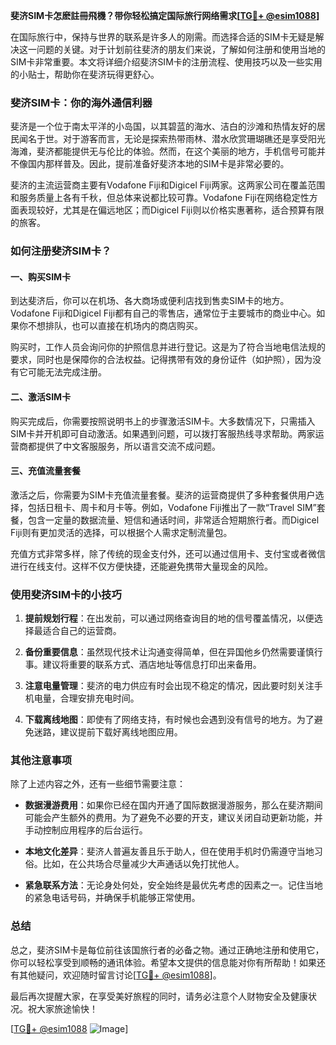 **斐济SIM卡怎麽註冊飛機？带你轻松搞定国际旅行网络需求[[TG💪+ @esim1088](https://t.me/s/esim1088)]**

在国际旅行中，保持与世界的联系是许多人的刚需。而选择合适的SIM卡无疑是解决这一问题的关键。对于计划前往斐济的朋友们来说，了解如何注册和使用当地的SIM卡非常重要。本文将详细介绍斐济SIM卡的注册流程、使用技巧以及一些实用的小贴士，帮助你在斐济玩得更舒心。

### 斐济SIM卡：你的海外通信利器

斐济是一个位于南太平洋的小岛国，以其碧蓝的海水、洁白的沙滩和热情友好的居民闻名于世。对于游客而言，无论是探索热带雨林、潜水欣赏珊瑚礁还是享受阳光海滩，斐济都能提供无与伦比的体验。然而，在这个美丽的地方，手机信号可能并不像国内那样普及。因此，提前准备好斐济本地的SIM卡是非常必要的。

斐济的主流运营商主要有Vodafone Fiji和Digicel Fiji两家。这两家公司在覆盖范围和服务质量上各有千秋，但总体来说都比较可靠。Vodafone Fiji在网络稳定性方面表现较好，尤其是在偏远地区；而Digicel Fiji则以价格实惠著称，适合预算有限的旅客。

### 如何注册斐济SIM卡？

#### 一、购买SIM卡

到达斐济后，你可以在机场、各大商场或便利店找到售卖SIM卡的地方。Vodafone Fiji和Digicel Fiji都有自己的零售店，通常位于主要城市的商业中心。如果你不想排队，也可以直接在机场内的商店购买。

购买时，工作人员会询问你的护照信息并进行登记。这是为了符合当地电信法规的要求，同时也是保障你的合法权益。记得携带有效的身份证件（如护照），因为没有它可能无法完成注册。

#### 二、激活SIM卡

购买完成后，你需要按照说明书上的步骤激活SIM卡。大多数情况下，只需插入SIM卡并开机即可自动激活。如果遇到问题，可以拨打客服热线寻求帮助。两家运营商都提供了中文客服服务，所以语言交流不成问题。

#### 三、充值流量套餐

激活之后，你需要为SIM卡充值流量套餐。斐济的运营商提供了多种套餐供用户选择，包括日租卡、周卡和月卡等。例如，Vodafone Fiji推出了一款“Travel SIM”套餐，包含一定量的数据流量、短信和通话时间，非常适合短期旅行者。而Digicel Fiji则有更加灵活的选择，可以根据个人需求定制流量包。

充值方式非常多样，除了传统的现金支付外，还可以通过信用卡、支付宝或者微信进行在线支付。这样不仅方便快捷，还能避免携带大量现金的风险。

### 使用斐济SIM卡的小技巧

1. **提前规划行程**：在出发前，可以通过网络查询目的地的信号覆盖情况，以便选择最适合自己的运营商。
   
2. **备份重要信息**：虽然现代技术让沟通变得简单，但在异国他乡仍然需要谨慎行事。建议将重要的联系方式、酒店地址等信息打印出来备用。

3. **注意电量管理**：斐济的电力供应有时会出现不稳定的情况，因此要时刻关注手机电量，合理安排充电时间。

4. **下载离线地图**：即使有了网络支持，有时候也会遇到没有信号的地方。为了避免迷路，建议提前下载好离线地图应用。

### 其他注意事项

除了上述内容之外，还有一些细节需要注意：

- **数据漫游费用**：如果你已经在国内开通了国际数据漫游服务，那么在斐济期间可能会产生额外的费用。为了避免不必要的开支，建议关闭自动更新功能，并手动控制应用程序的后台运行。

- **本地文化差异**：斐济人普遍友善且乐于助人，但在使用手机时仍需遵守当地习俗。比如，在公共场合尽量减少大声通话以免打扰他人。

- **紧急联系方法**：无论身处何处，安全始终是最优先考虑的因素之一。记住当地的紧急电话号码，并确保手机能够正常使用。

### 总结

总之，斐济SIM卡是每位前往该国旅行者的必备之物。通过正确地注册和使用它，你可以轻松享受到顺畅的通讯体验。希望本文提供的信息能对你有所帮助！如果还有其他疑问，欢迎随时留言讨论[[TG💪+ @esim1088](https://t.me/s/esim1088)]。

最后再次提醒大家，在享受美好旅程的同时，请务必注意个人财物安全及健康状况。祝大家旅途愉快！

[[TG💪+ @esim1088](https://t.me/s/esim1088) ![Image](https://i.postimg.cc/4NQfJmqS/Snipaste-2025-05-13-00-14-12.png)]